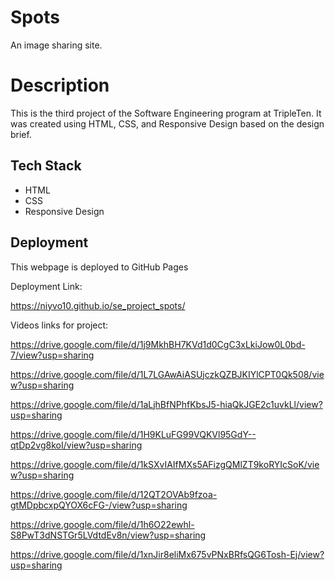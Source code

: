 # Spots

An image sharing site.

# Description

This is the third project of the Software Engineering program at TripleTen. It was created using HTML, CSS, and Responsive Design based on the design brief.

## Tech Stack

- HTML
- CSS
- Responsive Design

## Deployment

This webpage is deployed to GitHub Pages

Deployment Link:

https://niyvo10.github.io/se_project_spots/

Videos links for project:

https://drive.google.com/file/d/1j9MkhBH7KVd1d0CgC3xLkiJow0L0bd-7/view?usp=sharing

https://drive.google.com/file/d/1L7LGAwAiASUjczkQZBJKIYlCPT0Qk508/view?usp=sharing

https://drive.google.com/file/d/1aLjhBfNPhfKbsJ5-hiaQkJGE2c1uvkLl/view?usp=sharing

https://drive.google.com/file/d/1H9KLuFG99VQKVl95GdY--qtDp2vg8koI/view?usp=sharing

https://drive.google.com/file/d/1kSXvIAIfMXs5AFizgQMlZT9koRYIcSoK/view?usp=sharing

https://drive.google.com/file/d/12QT2OVAb9fzoa-gtMDpbcxpQYOX6cFG-/view?usp=sharing

https://drive.google.com/file/d/1h6O22ewhl-S8PwT3dNSTGr5LVdtdEv8n/view?usp=sharing

https://drive.google.com/file/d/1xnJir8eliMx675vPNxBRfsQG6Tosh-Ej/view?usp=sharing
